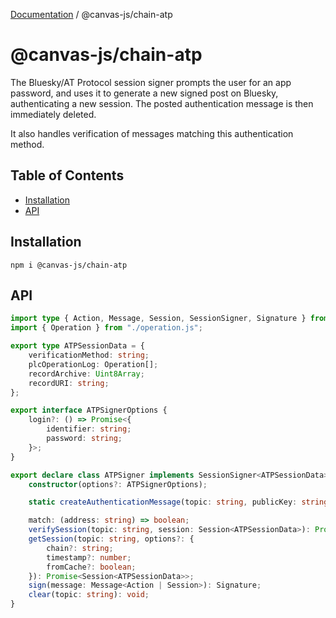 [Documentation](../../index.md) / @canvas-js/chain-atp

# @canvas-js/chain-atp

The Bluesky/AT Protocol session signer prompts the user for an app password, and uses it to generate a new signed post on Bluesky, authenticating a new session. The posted authentication message is then immediately deleted.

It also handles verification of messages matching this authentication method.

## Table of Contents

- [Installation](#installation)
- [API](#api)

## Installation

```
npm i @canvas-js/chain-atp
```

## API

```ts
import type { Action, Message, Session, SessionSigner, Signature } from "@canvas-js/interfaces";
import { Operation } from "./operation.js";

export type ATPSessionData = {
    verificationMethod: string;
    plcOperationLog: Operation[];
    recordArchive: Uint8Array;
    recordURI: string;
};

export interface ATPSignerOptions {
    login?: () => Promise<{
        identifier: string;
        password: string;
    }>;
}

export declare class ATPSigner implements SessionSigner<ATPSessionData> {
    constructor(options?: ATPSignerOptions);

    static createAuthenticationMessage(topic: string, publicKey: string, address: string): string;

    match: (address: string) => boolean;
    verifySession(topic: string, session: Session<ATPSessionData>): Promise<void>;
    getSession(topic: string, options?: {
        chain?: string;
        timestamp?: number;
        fromCache?: boolean;
    }): Promise<Session<ATPSessionData>>;
    sign(message: Message<Action | Session>): Signature;
    clear(topic: string): void;
}
```
